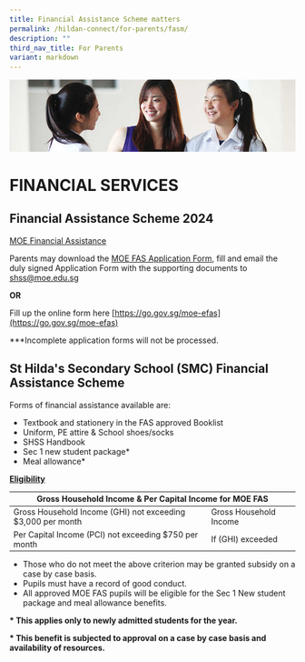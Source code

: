 ```yaml
---
title: Financial Assistance Scheme matters
permalink: /hildan-connect/for-parents/fasm/
description: ""
third_nav_title: For Parents
variant: markdown
---
```

![](/images/Information/Financial%20Services%20Banner.jpg)

# FINANCIAL SERVICES

Financial Assistance Scheme 2024
---------------------------

[MOE Financial Assistance](https://www.moe.gov.sg/financial-matters/financial-assistance)

  
Parents may download the  [MOE FAS Application Form](/files/1_2024_MOE_FAS_Application_Form.pdf),  fill and email the duly signed Application Form with the supporting documents to [shss@moe.edu.sg](mailto:shss@moe.edu.sg)

**OR**

Fill up the online form here [https://go.gov.sg/moe-efas](https://go.gov.sg/moe-efas)

  

\*\*\*Incomplete application forms will not be processed.

  

St Hilda's Secondary School (SMC) Financial Assistance Scheme
-------------------------------------------------------------

Forms of financial assistance available are:

*   Textbook and stationery in the FAS approved Booklist
*   Uniform, PE attire &amp; School shoes/socks&nbsp;
*   SHSS Handbook&nbsp;
*   Sec 1 new student package\*&nbsp;
*   Meal allowance\*

  
**<u>Eligibility</u>**

<table>
<thead>
  <tr>
    <th colspan="2">Gross Household Income &amp; Per Capital Income for MOE FAS</th>
  </tr>
</thead>
<tbody>
  <tr>
    <td>Gross Household Income (GHI) not exceeding $3,000 per month</td>
    <td>Gross Household Income</td>
  </tr>
  <tr>
    <td>Per Capital Income (PCI) not exceeding $750 per month</td>
    <td>If (GHI) exceeded</td>
  </tr>
</tbody>
</table>


*   Those who do not meet the above criterion may be granted subsidy on a case by case basis.&nbsp;
*   Pupils must have a record of good conduct.&nbsp;
*   All approved MOE FAS pupils will be eligible for the Sec 1 New student package and meal allowance benefits.

**\* This applies only to newly admitted students for the year.**

**\* This benefit is subjected to approval on a case by case basis and availability of resources.**